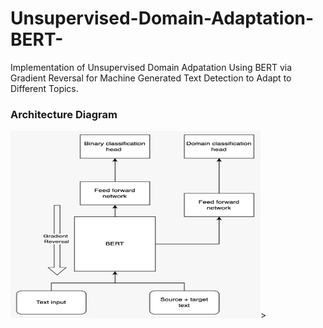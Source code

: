 # Unsupervised-Domain-Adaptation-BERT-

Implementation of Unsupervised Domain Adpatation Using BERT via Gradient Reversal for Machine Generated Text Detection to Adapt to Different Topics.

### Architecture Diagram
<img src="figures/USDA.jpg" width="400" height="300">>
